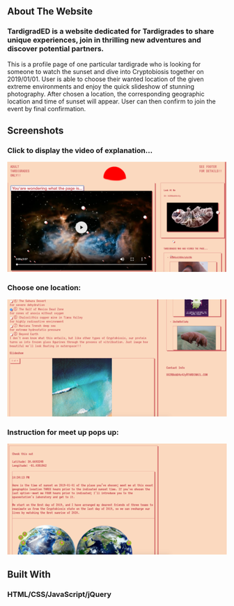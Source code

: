 ## About The Website

### TardigradED is a website dedicated for Tardigrades to share unique experiences, join in thrilling new adventures and discover potential partners.

This is a profile page of one particular tardigrade who is looking for someone to watch the sunset and dive into Cryptobiosis together on 2019/01/01. User is able to choose their wanted location of the given extreme environments and enjoy the quick slideshow of stunning photography. After chosen a location, the corresponding geographic location and time of sunset will appear. User can then confirm to join the event by final confirmation.


## Screenshots
### Click to display the video of explanation…
![](picture/1.png)

### Choose one location:
![](picture/2.png)

### Instruction for meet up pops up:
![](picture/3.png)

## Built With
### HTML/CSS/JavaScript/jQuery
